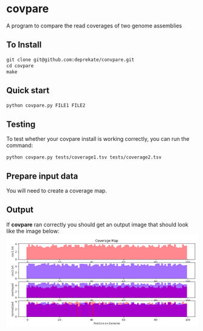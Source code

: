 # covpare
A program to compare the read coverages of two genome assemblies

## To Install
```
git clone git@github.com:deprekate/convpare.git
cd covpare
make
```

## Quick start
```sh
python covpare.py FILE1 FILE2
```

## Testing
To test whether your covpare install is working correctly, you can run the command:
```
python covpare.py tests/coverage1.tsv tests/coverage2.tsv
```


## Prepare input data    
You will need to create a coverage map.


## Output
If **covpare** ran correctly you should get an output image that should look like the image below:
![](https://github.com/deprekate/covpare/blob/master/figure.png)

